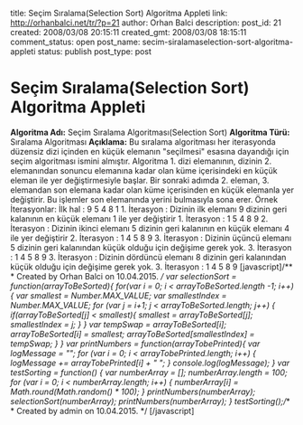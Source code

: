 title: Seçim Sıralama(Selection Sort) Algoritma Appleti
link: http://orhanbalci.net/tr/?p=21
author: Orhan Balci
description: 
post_id: 21
created: 2008/03/08 20:15:11
created_gmt: 2008/03/08 18:15:11
comment_status: open
post_name: secim-siralamaselection-sort-algoritma-appleti
status: publish
post_type: post

# Seçim Sıralama(Selection Sort) Algoritma Appleti

**Algoritma Adı:** Seçim Sıralama Algoritması(Selection Sort) **Algoritma Türü:** Sıralama Algoritması **Açıklama:** Bu sıralama algoritması her iterasyonda düzensiz dizi içinden en küçük elemanın "seçilmesi" esasına dayandığı için seçim algoritması ismini almıştır. Algoritma 1. dizi elemanının, dizinin 2. elemanından sonuncu elemanına kadar olan küme içerisindeki en küçük eleman ile yer değiştirmesiyle başlar. Bir sonraki adımda 2. eleman, 3. elemandan son elemana kadar olan küme içerisinden en küçük elemanla yer değiştirir. Bu işlemler son elemanında yerini bulmasıyla sona erer.  Örnek İterasyonlar: İlk hal : 9 5 4 8 1 1\. İterasyon : Dizinin ilk elemanı 9 dizinin geri kalanının en küçük elemanı 1 ile yer değiştirir 1\. İterasyon : 1 5 4 8 9 2\. İterasyon : Dizinin ikinci elemanı 5 dizinin geri kalanının en küçük elemanı 4 ile yer değiştirir 2\. İterasyon : 1 4 5 8 9 3\. İterasyon : Dizinin üçüncü elemanı 5 dizinin geri kalanından küçük olduğu için değişime gerek yok. 3\. İterasyon : 1 4 5 8 9 3\. İterasyon : Dizinin dördüncü elemanı 8 dizinin geri kalanından küçük olduğu için değişime gerek yok. 3\. İterasyon : 1 4 5 8 9 [javascript]/** * Created by Orhan Balci on 10.04.2015. */ var selectionSort = function(arrayToBeSorted){ for(var i = 0; i < arrayToBeSorted.length -1; i++){ var smallest = Number.MAX_VALUE; var smallestIndex = Number.MAX_VALUE; for (var j = i+1; j < arrayToBeSorted.length; j++) { if(arrayToBeSorted[j] < smallest){ smallest = arrayToBeSorted[j]; smallestIndex = j; } } var tempSwap = arrayToBeSorted[i]; arrayToBeSorted[i] = smallest; arrayToBeSorted[smallestIndex] = tempSwap; } } var printNumbers = function(arrayTobePrinted){ var logMessage = ""; for (var i = 0; i < arrayTobePrinted.length; i++) { logMessage += arrayTobePrinted[i] + " "; } console.log(logMessage); } var testSorting = function() { var numberArray = []; numberArray.length = 100; for (var i = 0; i < numberArray.length; i++) { numberArray[i] = Math.round(Math.random() * 100); } printNumbers(numberArray); selectionSort(numberArray); printNumbers(numberArray); } testSorting();/** * Created by admin on 10.04.2015. */ [/javascript]